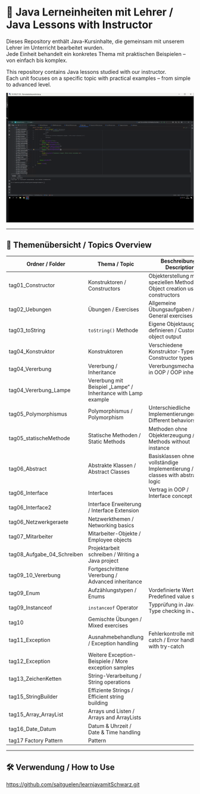 # 🧠 Java Lerneinheiten mit Lehrer / Java Lessons with Instructor

Dieses Repository enthält Java-Kursinhalte, die gemeinsam mit unserem Lehrer im Unterricht bearbeitet wurden.  
Jede Einheit behandelt ein konkretes Thema mit praktischen Beispielen – von einfach bis komplex.

This repository contains Java lessons studied with our instructor.  
Each unit focuses on a specific topic with practical examples – from simple to advanced level.


![img.png](img.png)


---

## 🧩 Themenübersicht / Topics Overview

| Ordner / Folder            | Thema / Topic                                                  | Beschreibung / Description                          |
|----------------------------|----------------------------------------------------------------|------------------------------------------------------|
| tag01_Constructor          | Konstruktoren / Constructors                                   | Objekterstellung mit speziellen Methoden / Object creation using constructors |
| tag02_Uebungen             | Übungen / Exercises                                            | Allgemeine Übungsaufgaben / General exercises       |
| tag03_toString             | `toString()` Methode                                           | Eigene Objektausgabe definieren / Customize object output |
| tag04_Konstruktor          | Konstruktoren                                                  | Verschiedene Konstruktor-Typen / Constructor types  |
| tag04_Vererbung            | Vererbung / Inheritance                                        | Vererbungsmechanismen in OOP / OOP inheritance     |
| tag04_Vererbung_Lampe      | Vererbung mit Beispiel „Lampe“ / Inheritance with Lamp example |
| tag05_Polymorphismus       | Polymorphismus / Polymorphism                                  | Unterschiedliche Implementierungen / Different behaviors |
| tag05_statischeMethode     | Statische Methoden / Static Methods                            | Methoden ohne Objekterzeugung / Methods without instance |
| tag06_Abstract             | Abstrakte Klassen / Abstract Classes                           | Basisklassen ohne vollständige Implementierung / Base classes with abstract logic |
| tag06_Interface            | Interfaces                                                     | Vertrag in OOP / Interface concept in OOP           |
| tag06_Interface2           | Interface Erweiterung / Interface Extension                    |
| tag06_Netzwerkgeraete      | Netzwerkthemen / Networking basics                             |
| tag07_Mitarbeiter          | Mitarbeiter-Objekte / Employee objects                         |
| tag08_Aufgabe_04_Schreiben | Projektarbeit schreiben / Writing a Java project               |
| tag09_10_Vererbung         | Fortgeschrittene Vererbung / Advanced inheritance              |
| tag09_Enum                 | Aufzählungstypen / Enums                                       | Vordefinierte Werte / Predefined value sets        |
| tag09_Instanceof           | `instanceof` Operator                                          | Typprüfung in Java / Type checking in Java         |
| tag10                      | Gemischte Übungen / Mixed exercises                            |
| tag11_Exception            | Ausnahmebehandlung / Exception handling                        | Fehlerkontrolle mit try-catch / Error handling with try-catch |
| tag12_Exception            | Weitere Exception-Beispiele / More exception samples           |
| tag13_ZeichenKetten        | String-Verarbeitung / String operations                        |
| tag15_StringBuilder        | Effiziente Strings / Efficient string building                 |
| tag15_Array_ArrayList      | Arrays und Listen / Arrays and ArrayLists                      |
| tag16_Date_Datum           | Datum & Uhrzeit / Date & Time handling                         |
| tag17 Factory Pattern      | Pattern                                                        |

---

## 🛠️ Verwendung / How to Use


https://github.com/saitguelen/learnjavamitSchwarz.git